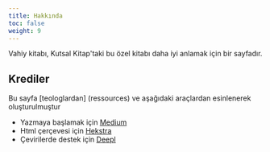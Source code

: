 ```yaml
---
title: Hakkında
toc: false
weight: 9
---
```


Vahiy kitabı, Kutsal Kitap'taki bu özel kitabı daha iyi anlamak için bir sayfadır.

## Krediler

Bu sayfa [teologlardan] (ressources) ve aşağıdaki araçlardan esinlenerek oluşturulmuştur
- Yazmaya başlamak için [Medium](https://medium.com/)
- Html çerçevesi için [Hekstra](https://themes.gohugo.io/themes/hextra/)
- Çevirilerde destek için [Deepl](https://www.deepl.com/translator)

